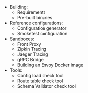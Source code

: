 - Building:
  - Requirements
  - Pre-built binaries
- Reference configurations:
  - Configuration generator
  - Smoketest configuration
- Sandboxes:
  - Front Proxy
  - Zipkin Tracing
  - Jaeger Tracing
  - gRPC Bridge
  - Building an Envoy Docker image
- Tools:
  - Config load check tool
  - Route table check tool
  - Schema Validator check tool

